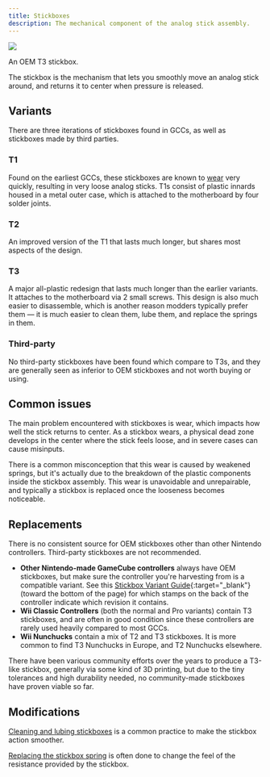 ```yaml
---
title: Stickboxes
description: The mechanical component of the analog stick assembly.
---
```


<aside>
  <a href="./images/t3-stickbox.jpg">
    <img src="./images/t3-stickbox-thumb.jpg">
  </a>
  <p>An OEM T3 stickbox.</p>
</aside>

The stickbox is the mechanism that lets you smoothly move an analog stick around, and returns it to center when pressure is released.

## Variants

There are three iterations of stickboxes found in GCCs, as well as stickboxes made by third parties.

### T1

Found on the earliest GCCs, these stickboxes are known to [wear](#common-issues) very quickly, resulting in very loose analog sticks. T1s consist of plastic innards housed in a metal outer case, which is attached to the motherboard by four solder joints.

### T2

An improved version of the T1 that lasts much longer, but shares most aspects of the design.

### T3

A major all-plastic redesign that lasts much longer than the earlier variants. It attaches to the motherboard via 2 small screws. This design is also much easier to disassemble, which is another reason modders typically prefer them — it is much easier to clean them, lube them, and replace the springs in them.

### Third-party

No third-party stickboxes have been found which compare to T3s, and they are generally seen as inferior to OEM stickboxes and not worth buying or using.

## Common issues

The main problem encountered with stickboxes is wear, which impacts how well the stick returns to center. As a stickbox wears, a physical dead zone develops in the center where the stick feels loose, and in severe cases can cause misinputs.

There is a common misconception that this wear is caused by weakened springs, but it's actually due to the breakdown of the plastic components inside the stickbox assembly. This wear is unavoidable and unrepairable, and typically a stickbox is replaced once the looseness becomes noticeable.

## Replacements

There is no consistent source for OEM stickboxes other than other Nintendo controllers. Third-party stickboxes are not recommended.

- **Other Nintendo-made GameCube controllers** always have OEM stickboxes, but make sure the controller you're harvesting from is a compatible variant. See this [Stickbox Variant Guide](https://gccontrollerlibrary.com/guides/){:target="\_blank"} (toward the bottom of the page) for which stamps on the back of the controller indicate which revision it contains.
- **Wii Classic Controllers** (both the normal and Pro variants) contain T3 stickboxes, and are often in good condition since these controllers are rarely used heavily compared to most GCCs.
- **Wii Nunchucks** contain a mix of T2 and T3 stickboxes. It is more common to find T3 Nunchucks in Europe, and T2 Nunchucks elsewhere.

There have been various community efforts over the years to produce a T3-like stickbox, generally via some kind of 3D printing, but due to the tiny tolerances and high durability needed, no community-made stickboxes have proven viable so far.

## Modifications

[Cleaning and lubing stickboxes](/compendium/sticks/mods/lubing) is a common practice to make the stickbox action smoother.

[Replacing the stickbox spring](/compendium/sticks/mods/springs) is often done to change the feel of the resistance provided by the stickbox.
